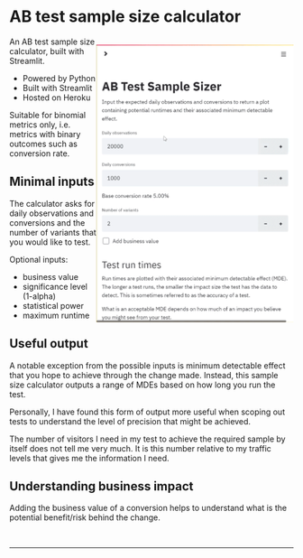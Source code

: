# AB test sample size calculator

<p style="float:right">
  <img src="./img/samplesize-demofull.gif" width="350px" style="float:right">
</p>

An AB test sample size calculator, built with Streamlit.

* Powered by Python
* Built with Streamlit
* Hosted on Heroku

Suitable for binomial metrics only, i.e. metrics with binary outcomes such as conversion rate.

## Minimal inputs

The calculator asks for daily observations and conversions and the number of variants that you would like to test.

Optional inputs:

* business value
* significance level (1-alpha)
* statistical power
* maximum runtime

## Useful output

A notable exception from the possible inputs is minimum detectable effect that you hope to achieve through the change made. Instead, this sample size calculator outputs a range of MDEs based on how long you run the test.

Personally, I have found this form of output more useful when scoping out tests to understand the level of precision that might be achieved.

The number of visitors I need in my test to achieve the required sample by itself does not tell me very much. It is this number relative to my traffic levels that gives me the information I need.

## Understanding business impact

Adding the business value of a conversion helps to understand what is the potential benefit/risk behind the change.

<br>

---

<br>


